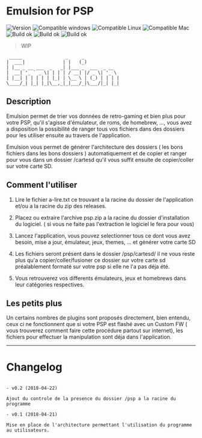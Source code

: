 # Emulsion for PSP

![Version](https://img.shields.io/badge/version-v0.2-orange.svg)
![Compatible windows](https://img.shields.io/badge/os-windows-blue.svg)
![Compatible Linux](https://img.shields.io/badge/os-debian-blue.svg)
![Compatible Mac](https://img.shields.io/badge/os-macos-blue.svg)
![Build ok](https://img.shields.io/badge/build-passing-brightgreen.svg)
![Build ok](https://img.shields.io/badge/framwork-electronjs-brightgreen.svg)
![Build ok](https://img.shields.io/badge/framwork-quasar-brightgreen.svg)

> WIP

```
 _____                _     _             
|  ___|              | |   (_)            
| |__ _ __ ___  _   _| |___ _  ___  _ __  
|  __| '_ ` _ \| | | | / __| |/ _ \| '_ \ 
| |__| | | | | | |_| | \__ \ | (_) | | | |
\____/_| |_| |_|\__,_|_|___/_|\___/|_| |_|
```

## Description

Emulsion permet de trier vos données de retro-gaming et bien plus pour votre PSP, qu'il s'agisse d'émulateur, de roms, de homebrew, ..., vous avez a disposition la possibilité de ranger tous vos fichiers dans des dossiers pour les utiliser ensuite au travers de l'application.

Emulsion vous permet de générer l'architecture des dossiers ( les bons fichiers dans les bons dossiers ) automatiquement et de copier et ranger pour vous dans un dossier /cartesd qu'il vous suffit ensuite de copier/coller sur votre carte SD.

## Comment l'utiliser

1) Lire le fichier a-lire.txt ce trouvant a la racine du dossier de l'application et/ou a la racine du zip des releases.

2) Placez ou extraire l'archive psp.zip a la racine du dossier d'installation du logiciel. ( si vous ne faite pas l'extraction le logiciel le fera pour vous) 

3) Lancez l'application, vous pouvez selectionner tous ce dont vous avez besoin, mise a jour, émulateur, jeux, themes, ... et générer votre carte SD

4) Les fichiers seront présent dans le dossier /psp/cartesd/ il ne vous reste plus qu'a copier/coller/fusioner ce dossier sur votre carte sd préalablement formaté sur votre psp si elle ne l'a pas déja été.

5) Vous retrouverez vos differents émulateurs, jeux et homebrews dans leur catégories respectives.

## Les petits plus

Un certains nombres de plugins sont proposés directement, bien entendu, ceux ci ne fonctionnent que si votre PSP est flashé avec un Custom FW ( vous trouverez comment faire cette procédure partout sur internet), les fichiers pour effectuer la manipulation sont déja dans l'application.

-----------------

# Changelog

```

- v0.2 (2018-04-22)

Ajout du controle de la presence du dossier /psp a la racine du programme

- v0.1 (2018-04-21)

Mise en place de l'architecture permettant l'utilisation du programme au utilisateurs.

```